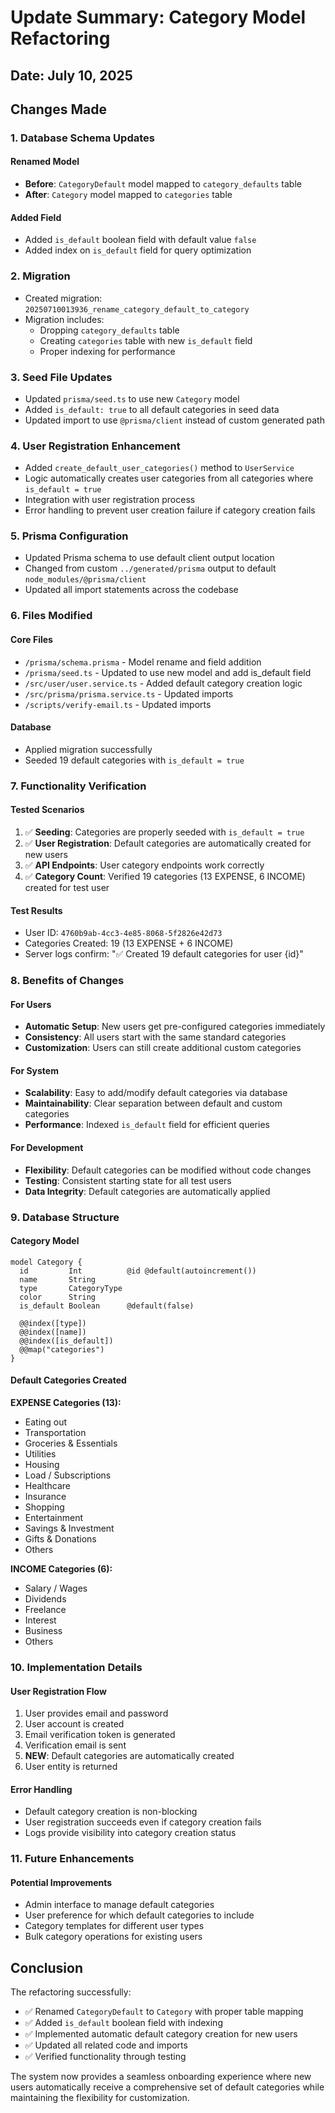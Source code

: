 # Update Summary: Category Model Refactoring

## Date: July 10, 2025

## Changes Made

### 1. Database Schema Updates

#### Renamed Model
- **Before**: `CategoryDefault` model mapped to `category_defaults` table
- **After**: `Category` model mapped to `categories` table

#### Added Field
- Added `is_default` boolean field with default value `false`
- Added index on `is_default` field for query optimization

### 2. Migration
- Created migration: `20250710013936_rename_category_default_to_category`
- Migration includes:
  - Dropping `category_defaults` table
  - Creating `categories` table with new `is_default` field
  - Proper indexing for performance

### 3. Seed File Updates
- Updated `prisma/seed.ts` to use new `Category` model
- Added `is_default: true` to all default categories in seed data
- Updated import to use `@prisma/client` instead of custom generated path

### 4. User Registration Enhancement
- Added `create_default_user_categories()` method to `UserService`
- Logic automatically creates user categories from all categories where `is_default = true`
- Integration with user registration process
- Error handling to prevent user creation failure if category creation fails

### 5. Prisma Configuration
- Updated Prisma schema to use default client output location
- Changed from custom `../generated/prisma` output to default `node_modules/@prisma/client`
- Updated all import statements across the codebase

### 6. Files Modified

#### Core Files
- `/prisma/schema.prisma` - Model rename and field addition
- `/prisma/seed.ts` - Updated to use new model and add is_default field
- `/src/user/user.service.ts` - Added default category creation logic
- `/src/prisma/prisma.service.ts` - Updated imports
- `/scripts/verify-email.ts` - Updated imports

#### Database
- Applied migration successfully
- Seeded 19 default categories with `is_default = true`

### 7. Functionality Verification

#### Tested Scenarios
1. ✅ **Seeding**: Categories are properly seeded with `is_default = true`
2. ✅ **User Registration**: Default categories are automatically created for new users
3. ✅ **API Endpoints**: User category endpoints work correctly
4. ✅ **Category Count**: Verified 19 categories (13 EXPENSE, 6 INCOME) created for test user

#### Test Results
- User ID: `4760b9ab-4cc3-4e85-8068-5f2826e42d73`
- Categories Created: 19 (13 EXPENSE + 6 INCOME)
- Server logs confirm: "✅ Created 19 default categories for user {id}"

### 8. Benefits of Changes

#### For Users
- **Automatic Setup**: New users get pre-configured categories immediately
- **Consistency**: All users start with the same standard categories
- **Customization**: Users can still create additional custom categories

#### For System
- **Scalability**: Easy to add/modify default categories via database
- **Maintainability**: Clear separation between default and custom categories
- **Performance**: Indexed `is_default` field for efficient queries

#### For Development
- **Flexibility**: Default categories can be modified without code changes
- **Testing**: Consistent starting state for all test users
- **Data Integrity**: Default categories are automatically applied

### 9. Database Structure

#### Category Model
```prisma
model Category {
  id         Int          @id @default(autoincrement())
  name       String
  type       CategoryType
  color      String
  is_default Boolean      @default(false)

  @@index([type])
  @@index([name])
  @@index([is_default])
  @@map("categories")
}
```

#### Default Categories Created
**EXPENSE Categories (13):**
- Eating out
- Transportation
- Groceries & Essentials
- Utilities
- Housing
- Load / Subscriptions
- Healthcare
- Insurance
- Shopping
- Entertainment
- Savings & Investment
- Gifts & Donations
- Others

**INCOME Categories (6):**
- Salary / Wages
- Dividends
- Freelance
- Interest
- Business
- Others

### 10. Implementation Details

#### User Registration Flow
1. User provides email and password
2. User account is created
3. Email verification token is generated
4. Verification email is sent
5. **NEW**: Default categories are automatically created
6. User entity is returned

#### Error Handling
- Default category creation is non-blocking
- User registration succeeds even if category creation fails
- Logs provide visibility into category creation status

### 11. Future Enhancements

#### Potential Improvements
- Admin interface to manage default categories
- User preference for which default categories to include
- Category templates for different user types
- Bulk category operations for existing users

## Conclusion

The refactoring successfully:
- ✅ Renamed `CategoryDefault` to `Category` with proper table mapping
- ✅ Added `is_default` boolean field with indexing
- ✅ Implemented automatic default category creation for new users
- ✅ Updated all related code and imports
- ✅ Verified functionality through testing

The system now provides a seamless onboarding experience where new users automatically receive a comprehensive set of default categories while maintaining the flexibility for customization.
